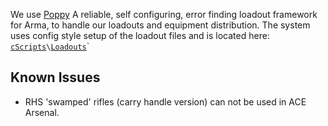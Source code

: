 We use [Poppy](https://github.com/BaerMitUmlaut/Poppy) A reliable, self configuring, error finding loadout framework for Arma, to handle our loadouts and equipment distribution.
The system uses config style setup of the loadout files and is located here: [`cScripts`](https://github.com/7Cav/cScripts/tree/master/cScripts)`\`[`Loadouts`](https://github.com/7Cav/cScripts/tree/master/cScripts/Loadouts)`

## Known Issues 
* RHS 'swamped' rifles (carry handle version) can not be used in ACE Arsenal.